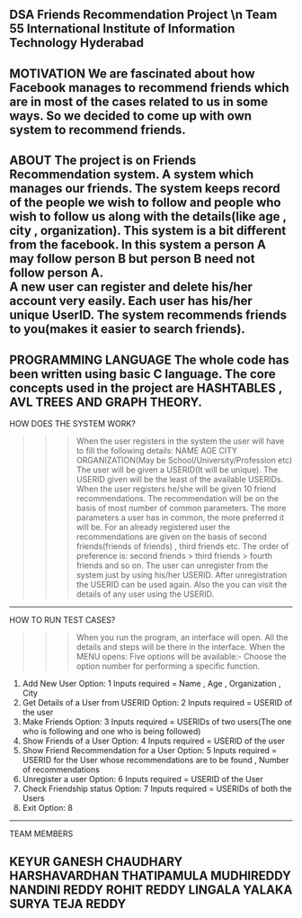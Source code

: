 DSA Friends Recommendation Project \n
Team 55
International Institute of Information Technology Hyderabad
---------------------------------------------------------------------------------------------------------------------------------------
MOTIVATION
We are fascinated about how Facebook manages to recommend friends which are in most of the cases related to us in some ways.
So we decided to come up with own system to recommend friends.
---------------------------------------------------------------------------------------------------------------------------------------
ABOUT
The project is on Friends Recommendation system.
A system which manages our friends. The system keeps record of the people we wish to follow and people who wish to follow us along with the details(like age , city , organization).
This system is a bit different from the facebook. In this system a person A may follow person B but person B need not follow person A.  
A new user can register and delete his/her account very easily. Each user has his/her unique UserID.
The system recommends friends to you(makes it easier to search friends).
---------------------------------------------------------------------------------------------------------------------------------------
PROGRAMMING LANGUAGE
The whole code has been written using basic C language. The core concepts used in the project are HASHTABLES , AVL TREES AND GRAPH THEORY.
---------------------------------------------------------------------------------------------------------------------------------------
HOW DOES THE SYSTEM WORK?

>>>When the user registers in the system the user will have to fill the following details:
    NAME
    AGE
    CITY
    ORGANIZATION(May be School/University/Profession etc)
>>>The user will be given a USERID(It will be unique). The USERID given will be the least of the available USERIDs.
>>>When the user registers he/she will be given 10 friend recommendations. The recommendation will be on the basis of most number of    common parameters. The more parameters a user has in common, the more preferred it will be.
>>>For an already registered user the recommendations are given on the basis of second friends(friends of friends) , third friends etc.
The order of preference is: second friends > third friends > fourth friends and so on.
>>>The user can unregister from the system just by using his/her USERID. After unregistration the USERID can be used again.
>>>Also the you can visit the details of any user using the USERID.
----------------------------------------------------------------------------------------------------------------------------------------
HOW TO RUN TEST CASES?

>>>When you run the program, an interface will open. All the details and steps will be there in the interface.
>>>When the MENU opens:
   Five options will be available:-
   Choose the option number for performing a specific function.
   1. Add New User 
      Option: 1
      Inputs required = Name , Age , Organization , City
   2. Get Details of a User from USERID 
      Option: 2
      Inputs required = USERID of the user
   3. Make Friends 
      Option: 3
      Inputs required = USERIDs of two users(The one who is following and one who is being followed)
   4. Show Friends of a User
      Option: 4
      Inputs required = USERID of the user
   5. Show Friend Recommendation for a User 
      Option: 5
      Inputs required = USERID for the User whose recommendations are to be found , Number of recommendations
   6. Unregister a user
      Option: 6
      Inputs required = USERID of the User
   7. Check Friendship status
      Option: 7
      Inputs required = USERIDs of both the Users 
   8. Exit
      Option: 8
   
-------------------------------------------
TEAM MEMBERS

KEYUR GANESH CHAUDHARY
HARSHAVARDHAN THATIPAMULA
MUDHIREDDY NANDINI REDDY
ROHIT REDDY LINGALA
YALAKA SURYA TEJA REDDY
-------------------------------------------







